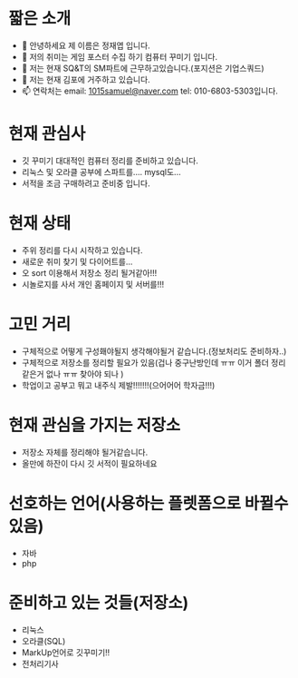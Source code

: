 # 짧은 소개
- 👋 안녕하세요 제 이름은 정재엽 입니다.
- 👀 저의 취미는 게임 포스터 수집 하기 컴퓨터 꾸미기 입니다.
- 🌱 저는 현재 SQ&T의 SM파트에 근무하고있습니다.(포지션은 기업스쿼드)
- 💞️ 저는 현재 김포에 거주하고 있습니다.
- 📫 연락처는 email: 1015samuel@naver.com tel: 010-6803-5303입니다.

# 현재 관심사
* 깃 꾸미기 대대적인 컴퓨터 정리를 준비하고 있습니다.
* 리눅스 및 오라클 공부에 스파트를.... mysql도...
* 서적을 조금 구매하려고 준비중 입니다.

# 현재 상태
* 주위 정리를 다시 시작하고 있습니다.
* 새로운 취미 찾기 및 다이어트를...
* 오 sort 이용해서 저장소 정리 될거같아!!!
* 시놀로지를 사서 개인 홈페이지 및 서버를!!!

# 고민 거리
* 구체적으로 어떻게 구성홰야될지 생각해야될거 같습니다.(정보처리도 준비하자..)
* 구체적으로 저장소를 정리할 필요가 있음(겁나 중구난방인데 ㅠㅠ 이거 폴더 정리 같은거 없나 ㅠㅠ 찾아야 되나 )
* 학업이고 공부고 뭐고 내주식 제발!!!!!!!(으어어어 학자금!!!)
  
# 현재 관심을 가지는 저장소
* 저장소 자체를 정리해야 될거같습니다.
* 올만에 하잔이 다시 깃 서적이 필요하네요
  
# 선호하는 언어(사용하는 플렛폼으로 바뀔수 있음)
* 자바
* php

# 준비하고 있는 것들(저장소)
* 리눅스
* 오라클(SQL)
* MarkUp언어로 깃꾸미기!!
* 전처리기사
